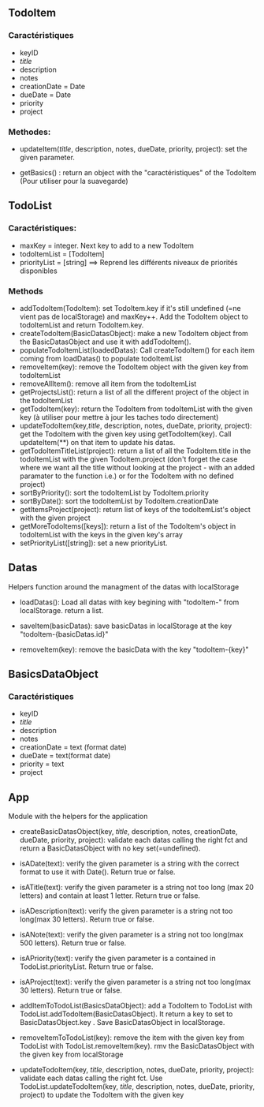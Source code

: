 ## TodoItem
### Caractéristiques
- keyID         
- *title*         
- description   
- notes  
- creationDate = Date       
- dueDate = Date
- priority      
- project 

### Methodes:   
- updateItem(*title*, description, notes, dueDate, priority, project): set the given parameter.

- getBasics() : return an object with the "caractéristiques" of the TodoItem (Pour utiliser pour la suavegarde)

## TodoList
### Caractéristiques:   
- maxKey = integer. Next key to add to a new TodoItem
- todoItemList = [TodoItem]
- priorityList = [string] ==> Reprend les différents niveaux de priorités disponibles

### Methods
- addTodoItem(TodoItem): set TodoItem.key if it's still undefined (=ne vient pas de localStorage) and maxKey++. Add the TodoItem object to todoItemList and return TodoItem.key.
- createTodoItem(BasicDatasObject): make a new TodoItem object from the BasicDatasObject and use it with addTodoItem(). 
- populateTodoItemList(loadedDatas): Call createTodoItem() for each item coming from loadDatas() to populate todoItemList
- removeItem(key): remove the TodoItem object with the given key from todoItemList
- removeAllItem(): remove all item from the todoItemList
- getProjectsList(): return a list of all the different project of the object in the todoItemList
- getTodoItem(key): return the TodoItem from todoItemList with the given key (à utiliser pour mettre à jour les taches todo directement)
- updateTodoItem(key,*title*, description, notes, dueDate, priority, project): get the TodoItem with the given key using getTodoItem(key). Call updateItem(**) on that item to update his datas.
- getTodoItemTitleList(project): return a list of all the TodoItem.title in the todoItemList with the given TodoItem.project (don't forget the case where we want all the title without looking at the project - with an added paramater to the function i.e.) or for the TodoItem with no defined project)
- sortByPriority(): sort the todoItemList by TodoItem.priority
- sortByDate(): sort the todoItemList by TodoItem.creationDate
- getItemsProject(project): return list of keys of the todoItemList's object with the given project
- getMoreTodoItems([keys]): return a list of the TodoItem's object in todoItemList with the keys in the given key's array
- setPriorityList([string]): set a new priorityList.

## Datas
Helpers function around the managment of the datas with localStorage

- loadDatas(): Load all datas with key begining with "todoItem-" from localStorage. return a list.

- saveItem(basicDatas): save basicDatas in localStorage at the key "todoItem-{basicDatas.id}"

- removeItem(key): remove the basicData with the key "todoItem-{key}"

## BasicsDataObject
### Caractéristiques

- keyID         
- *title*         
- description   
- notes  
- creationDate = text (format date)       
- dueDate = text(format date)
- priority = text     
- project 

## App
Module with the helpers for the application


- createBasicDatasObject(key, *title*, description, notes, creationDate, dueDate, priority, project): validate each datas calling the right fct and return a BasicDatasObject with no key set(=undefined).
- isADate(text): verify the given parameter is a string with the correct format to use it with Date(). Return true or false.
- isATitle(text): verify the given parameter is a string not too long (max 20 letters) and contain at least 1 letter. Return true or false.
- isADescription(text): verify the given parameter is a string not too long(max 30 letters). Return true or false.
- isANote(text):  verify the given parameter is a string not too long(max 500 letters). Return true or false.
- isAPriority(text): verify the given parameter is a contained in TodoList.priorityList. Return true or false.
- isAProject(text): verify the given parameter is a string not too long(max 30 letters). Return true or false.

- addItemToTodoList(BasicsDataObject): add a TodoItem to TodoList with TodoList.addTodoItem(BasicDatasObject). It return a key to set to BasicDatasObject.key . Save BasicDatasObject in localStorage.
- removeItemToTodoList(key): remove the item with the given key from TodoList with TodoList.removeItem(key). rmv the BasicDatasObject with the given key from localStorage
- updateTodoItem(key, *title*, description, notes, dueDate, priority, project): validate each datas calling the right fct. Use TodoList.updateTodoItem(key, *title*, description, notes, dueDate, priority, project) to update the TodoItem with the given key
